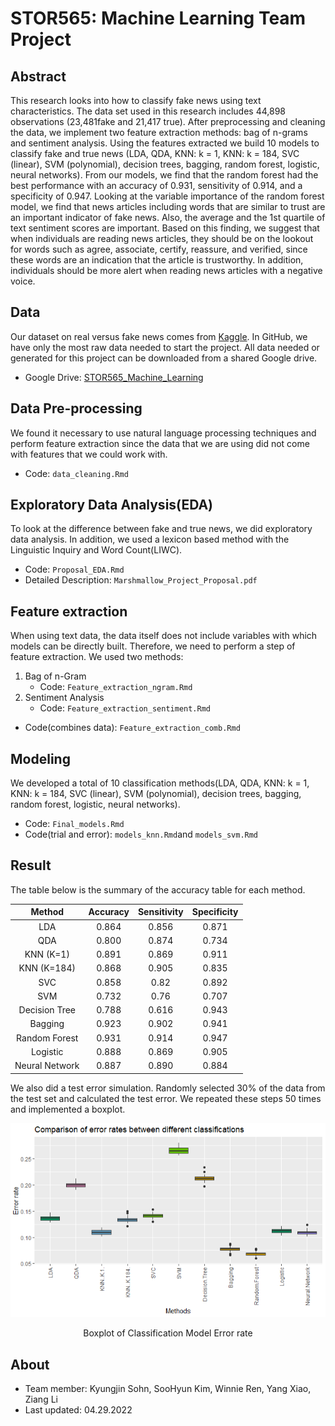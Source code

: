 # STOR565: Machine Learning Team Project

## Abstract

This research looks into how to classify fake news using text characteristics. The data set used in this research includes 44,898 observations (23,481fake and 21,417 true). After preprocessing and cleaning the data, we implement two feature extraction methods: bag of n-grams and sentiment analysis. Using the features extracted we build 10 models to classify fake and true news (LDA, QDA, KNN: k = 1, KNN: k = 184, SVC (linear), SVM (polynomial), decision trees, bagging, random forest, logistic, neural networks). From our models, we find that the random forest had the best performance with an accuracy of 0.931, sensitivity of 0.914, and a specificity of 0.947. Looking at the variable importance of the random forest model, we find that news articles including words that are similar to trust are an important indicator of fake news. Also, the average and the 1st quartile of text sentiment scores are important. Based on this finding, we suggest that when individuals are reading news articles, they should be on the lookout for words such as agree, associate, certify, reassure, and verified, since these words are an indication that the article is trustworthy. In addition, individuals should be more alert when reading news articles with a negative voice.  

## Data

Our dataset on real versus fake news comes from [Kaggle](https://www.kaggle.com/datasets/clmentbisaillon/fake-and-real-news-dataset). In GitHub, we have only the most raw data needed to start the project. All data needed or generated for this project can be downloaded from a shared Google drive. 

- Google Drive: [STOR565_Machine_Learning](https://drive.google.com/drive/folders/1jwbjs3ZiSQA7Fs7ka9DW1Rzu1SNe-MX4?usp=sharing)

## Data Pre-processing

We found it necessary to use natural language processing techniques and perform feature extraction since the data that we are using did not come with features that we could work with. 

- Code: `data_cleaning.Rmd` 

## Exploratory Data Analysis(EDA)

To look at the difference between fake and true news, we did exploratory data analysis. In addition, we used a lexicon based method with the Linguistic Inquiry and Word Count(LIWC).

- Code: `Proposal_EDA.Rmd`
- Detailed Description: `Marshmallow_Project_Proposal.pdf`

## Feature extraction

When using text data, the data itself does not include variables with which models can be directly built. Therefore, we need to perform a step of feature extraction. We used two methods:

1. Bag of n-Gram
    + Code: `Feature_extraction_ngram.Rmd`
2. Sentiment Analysis
    + Code: `Feature_extraction_sentiment.Rmd`
    
- Code(combines data): `Feature_extraction_comb.Rmd`

## Modeling

We developed a total of 10 classification methods(LDA, QDA, KNN: k = 1, KNN: k = 184, SVC (linear), SVM (polynomial), decision trees, bagging, random forest, logistic, neural networks).

- Code: `Final_models.Rmd`
- Code(trial and error): `models_knn.Rmd`and `models_svm.Rmd`

## Result

The table below is the summary of the accuracy table for each method.

| Method | Accuracy | Sensitivity | Specificity |
| :----: | :------: | :---------: | :---------: |
| LDA | 0.864 | 0.856 | 0.871 |
| QDA | 0.800 | 0.874 | 0.734 | 
| KNN (K=1)| 0.891 | 0.869 | 0.911 |
| KNN (K=184) | 0.868 | 0.905 | 0.835 |
| SVC | 0.858 | 0.82 | 0.892 |
| SVM | 0.732 | 0.76 | 0.707 |
| Decision Tree | 0.788 | 0.616 | 0.943 |
| Bagging | 0.923 | 0.902 | 0.941 |
| Random Forest | 0.931 | 0.914 | 0.947 |
| Logistic | 0.888 | 0.869 | 0.905 |
| Neural Network | 0.887 | 0.890 | 0.884 |

We also did a test error simulation. Randomly selected 30% of the data from the test set and calculated the test error. We repeated these steps 50 times and implemented a boxplot. 

<p align="center">
  <img src="./result/Final_models_boxplot.PNG">
  <p align = "center">
  Boxplot of Classification Model Error rate
</p>

## About

- Team member: Kyungjin Sohn, SooHyun Kim, Winnie Ren, Yang Xiao, Ziang Li
- Last updated: 04.29.2022
